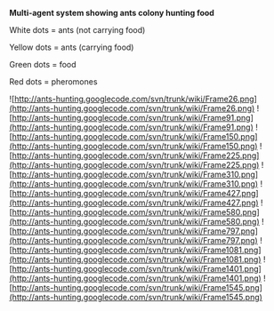 **Multi-agent system showing ants colony hunting food**

White dots = ants (not carrying food)

Yellow dots = ants (carrying food)

Green dots = food

Red dots = pheromones

![http://ants-hunting.googlecode.com/svn/trunk/wiki/Frame26.png](http://ants-hunting.googlecode.com/svn/trunk/wiki/Frame26.png)
![http://ants-hunting.googlecode.com/svn/trunk/wiki/Frame91.png](http://ants-hunting.googlecode.com/svn/trunk/wiki/Frame91.png)
![http://ants-hunting.googlecode.com/svn/trunk/wiki/Frame150.png](http://ants-hunting.googlecode.com/svn/trunk/wiki/Frame150.png)
![http://ants-hunting.googlecode.com/svn/trunk/wiki/Frame225.png](http://ants-hunting.googlecode.com/svn/trunk/wiki/Frame225.png)
![http://ants-hunting.googlecode.com/svn/trunk/wiki/Frame310.png](http://ants-hunting.googlecode.com/svn/trunk/wiki/Frame310.png)
![http://ants-hunting.googlecode.com/svn/trunk/wiki/Frame427.png](http://ants-hunting.googlecode.com/svn/trunk/wiki/Frame427.png)
![http://ants-hunting.googlecode.com/svn/trunk/wiki/Frame580.png](http://ants-hunting.googlecode.com/svn/trunk/wiki/Frame580.png)
![http://ants-hunting.googlecode.com/svn/trunk/wiki/Frame797.png](http://ants-hunting.googlecode.com/svn/trunk/wiki/Frame797.png)
![http://ants-hunting.googlecode.com/svn/trunk/wiki/Frame1081.png](http://ants-hunting.googlecode.com/svn/trunk/wiki/Frame1081.png)
![http://ants-hunting.googlecode.com/svn/trunk/wiki/Frame1401.png](http://ants-hunting.googlecode.com/svn/trunk/wiki/Frame1401.png)
![http://ants-hunting.googlecode.com/svn/trunk/wiki/Frame1545.png](http://ants-hunting.googlecode.com/svn/trunk/wiki/Frame1545.png)
